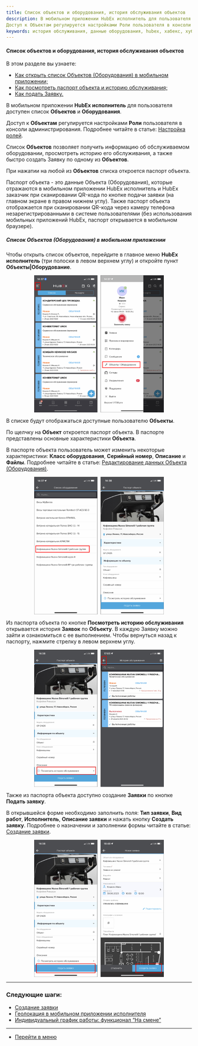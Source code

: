 ```yaml
---
title: Список объектов и оборудования, история обслуживания объектов
description: В мобильном приложении HubEx исполнитель для пользователя доступен список Объектов и Оборудования.
Доступ к Объектам регулируется настройками Роли пользователя в консоли администрирования.
keywords: история обслуживания, данные оборудования, hubex, хабекс, хубекс, хабикс
---
```


#### Список объектов и оборудования, история обслуживания объектов

В этом разделе вы узнаете:
<html>
<meta charset="utf-8">
<ul>
    <li><a href="#list">Как открыть список Объектов (Оборудования) в мобильном приложении;</a></li>
    <li><a href="#history">Как посмотреть паспорт объекта и историю обслуживания;</a></li>
    <li><a href="#ticket">Как подать Заявку.</a></li>

</ul>
</html>
<body>

<p>В мобильном приложении <strong>HubEx исполнитель</strong> для пользователя доступен список <strong>Объектов</strong>
    и <strong>Оборудования</strong>.
</p>
<p>Доступ к <strong>Объектам</strong>
    регулируется настройками <strong>Роли</strong> пользователя в консоли администрирования. Подробнее читайте в статье:
    <a href="">Настройка ролей</a>.</p>

<p>Список <strong>Объектов</strong> позволяет получить информацию об обслуживаемом оборудовании, просмотреть историю его
    обслуживания, а также быстро
    создать Заявку по одному из <strong>Объектов</strong>. </p>

<p>При нажатии на любой из <strong>Объектов</strong> списка откроется паспорт объекта. </p>
<p>Паспорт объекта - это данные Объекта (Оборудования), которые отражаются в мобильном приложении HubEx исполнитель и
    HubEx заказчик при сканировании QR-кода по кнопке
    подачи заявки (на главном экране в правом нижнем углу). Также паспорт объекта отображается при сканировании QR-кода
    через камеру телефона незарегистрированными в системе пользователями (без использования мобильных приложений HubEx,
    паспорт открывается в мобильном браузере).</p>


<h5 id="list">Список Объектов (Оборудования) в мобильном приложении</h5>

<p>Чтобы открыть список объектов, перейдите в главное меню <strong>HubEx исполнитель</strong> (три полоски в левом
    верхнем углу) и откройте пункт <strong>Объекты|Оборудование</strong>.</p>

<div>
    <img style="margin: 0 auto; display: block; max-width: 70%;"
         src="/attachments/images/FAQ/USER/ObjectListInMob/ObjectinMob.jpg"/>
</div>

<p>В списке будут отображаться доступные пользователю <strong>Объекты</strong>.</p>

<p id="history">По щелчку на <strong>Объект</strong> откроется паспорт объекта. В паспорте представлены основные
    характеристики
    <strong>Объекта</strong>.</p>
<p>В паспорте объекта пользователь может изменить некоторые характеристики: <strong>Класс
    оборудования</strong>, <strong>Серийный номер</strong>, <strong>Описание</strong> и <strong>Файлы</strong>.
    Подробнее читайте в статье:
    <a href="https://wiki.hubex.ru/docs/FAQ/RU/user/ObjectEditing.html">Редактирование данных Объекта (Оборудования)</a>.
</p>

<div>
    <img style="margin: 0 auto; display: block; max-width: 70%;"
         src="/attachments/images/FAQ/USER/ObjectListInMob/ObjectinMob2.jpg"/>
</div>
<p>Из паспорта объекта по кнопке <strong>Посмотреть историю обслуживания</strong> открывается история
    <strong>Заявок</strong> по <strong>Объекту</strong>. В каждую Заявку можно зайти и ознакомиться с ее выполнением.
    Чтобы вернуться назад к паспорту, нажмите стрелку в левом верхнем углу.</p>

<div>
    <img style="margin: 0 auto; display: block; max-width: 70%;"
         src="/attachments/images/FAQ/USER/ObjectListInMob/ObjectinMob3.jpg"/>
</div>

<p id="ticket">Также из паспорта объекта доступно создание <strong>Заявки</strong> по кнопке <strong>Подать
    заявку</strong>.</p>
<p>В открывшейся форме необходимо заполнить поля: <strong>Тип заявки</strong>, <strong>Вид работ</strong>, <strong>Исполнитель</strong>,
    <strong>Описание заявки</strong> и нажать кнопку <strong>Создать заявку</strong>. Подробнее о назначении и заполнении формы читайте в статье: <a
            href="https://wiki.hubex.ru/docs/FAQ/RU/user/CreatingTicket.html">Создание заявки</a>.</p>

<div>
    <img style="margin: 0 auto; display: block; max-width: 70%;"
         src="/attachments/images/FAQ/USER/ObjectListInMob/ObjectinMob4.jpg"/>
</div>
</body>

___
### Следующие шаги:
- [Создание заявки](./CreatingTicket.md)
- [Геолокация в мобильном приложении исполнителя](./GEOinMob.md)
- [Индивидуальный график работы: функционал “На смене”](./OnDuty.md)


___
- [Перейти в меню](http://wiki.hubex.ru)
